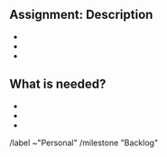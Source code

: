 ## Assignment: Description

* 
*
*

## What is needed?

*
*
*


/label ~"Personal"
/milestone "Backlog"
